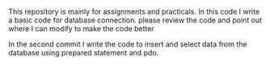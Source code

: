 This repository is mainly for assignments and practicals.
In this code I write a basic code for database connection.
please review the code and point out where I can modify to make the code better

In the second commit I write the code to insert and select data from the database
using prepared statement and pdo.
